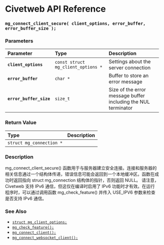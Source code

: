 # Civetweb API Reference

### `mg_connect_client_secure( client_options, error_buffer, error_buffer_size );`

### Parameters

| Parameter | Type | Description |
| :--- | :--- | :--- |
|**`client_options`**|`const struct mg_client_options *`|Settings about the server connection|
|**`error_buffer`**|`char *`|Buffer to store an error message|
|**`error_buffer_size`**|`size_t`|Size of the error message buffer including the NUL terminator|

### Return Value

| Type | Description |
| :--- | :--- |
|`struct mg_connection *`||

### Description

mg_connect_client_secure() 函数用于与服务器建立安全连接。连接和服务器的相关信息通过一个结构体传递，错误信息可能会返回到一个本地缓冲区。函数在成功时返回指向 struct mg_connection 结构体的指针，否则返回 NULL。
请注意，Civetweb 支持 IPv6 通信，但这仅在编译时启用了 IPv6 功能时才有效。在运行程序时，可以通过调用函数 mg_check_feature() 并传入 USE_IPV6 参数来检查是否支持 IPv6 通信。

### See Also

* [`struct mg_client_options;`](mg_client_options.md)
* [`mg_check_feature();`](mg_check_feature.md)
* [`mg_connect_client();`](mg_connect_client.md)
* [`mg_connect_websocket_client();`](mg_connect_websocket_client.md)
